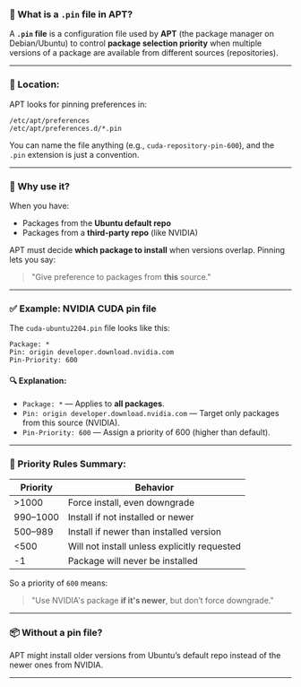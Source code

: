 ### 🔖 What is a **`.pin` file** in APT?

A **`.pin` file** is a configuration file used by **APT** (the package manager on Debian/Ubuntu) to control **package selection priority** when multiple versions of a package are available from different sources (repositories).

---

### 📁 Location:
APT looks for pinning preferences in:
```
/etc/apt/preferences
/etc/apt/preferences.d/*.pin
```

You can name the file anything (e.g., `cuda-repository-pin-600`), and the `.pin` extension is just a convention.

---

### 📌 Why use it?
When you have:
- Packages from the **Ubuntu default repo**
- Packages from a **third-party repo** (like NVIDIA)

APT must decide **which package to install** when versions overlap. Pinning lets you say:
> "Give preference to packages from **this** source."

---

### ✅ Example: NVIDIA CUDA pin file
The `cuda-ubuntu2204.pin` file looks like this:

```text
Package: *
Pin: origin developer.download.nvidia.com
Pin-Priority: 600
```

#### 🔍 Explanation:
- `Package: *` — Applies to **all packages**.
- `Pin: origin developer.download.nvidia.com` — Target only packages from this source (NVIDIA).
- `Pin-Priority: 600` — Assign a priority of 600 (higher than default).

---

### 🎯 Priority Rules Summary:
| Priority | Behavior |
|----------|----------|
| >1000    | Force install, even downgrade |
| 990–1000 | Install if not installed or newer |
| 500–989  | Install if newer than installed version |
| <500     | Will not install unless explicitly requested |
| -1       | Package will never be installed |

So a priority of `600` means:
> "Use NVIDIA's package **if it's newer**, but don’t force downgrade."

---

### 📦 Without a pin file?
APT might install older versions from Ubuntu’s default repo instead of the newer ones from NVIDIA.

---
